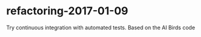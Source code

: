 # refactoring-2017-01-09

Try continuous integration with automated tests. Based on the AI Birds code



